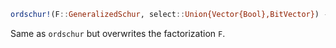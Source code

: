 ```julia
ordschur!(F::GeneralizedSchur, select::Union{Vector{Bool},BitVector}) -> F::GeneralizedSchur
```

Same as `ordschur` but overwrites the factorization `F`.
